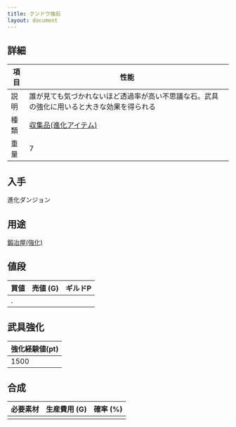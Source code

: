 ```yaml
---
title: クンドウ強石
layout: document
---
```

## 詳細


|項目|性能|
|---|---|
|説明|誰が見ても気づかれないほど透過率が高い不思議な石。武具の強化に用いると大きな効果を得られる|
|種類|[収集品(進化アイテム)](収集品(進化アイテム))|
|重量|7|

## 入手

進化ダンジョン

## 用途

[鍛冶屋(強化)](鍛冶屋(強化))

## 値段


|買値|売値 (G)|ギルドP|
|---|---|---|
|.|||

## 武具強化


|強化経験値(pt)|
|---|
|1500|

## 合成


|必要素材|生産費用 (G)|確率 (%)|
|---|---|---|
||||
